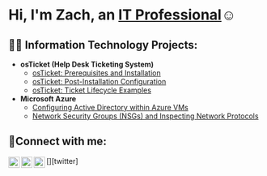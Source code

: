 <h1>Hi, I'm Zach, an <a href=https://www.linkedin.com/in/zach-fields-68a908335?lipi=urn%3Ali%3Apage%3Ad_flagship3_profile_view_base_contact_details%3BFDldzGqFQEmaHTYRW%2FxZUQ%3D%3D>IT Professional</a>☺</h1>

<h2>👨‍💻 Information Technology Projects:</h2>

- <b>osTicket (Help Desk Ticketing System)</b>
  - [osTicket: Prerequisites and Installation](https://github.com/ZachFields05/osticket-prereqs)
  - [osTicket: Post-Installation Configuration](https://github.com/ZachFields05/https-github.com-ZachFields05-post-install-config)
  - [osTicket: Ticket Lifecycle Examples](https://github.com/ZachFields05/ticket-lifecycle)
- <b>Microsoft Azure</b>
  - [Configuring Active Directory within Azure VMs](https://github.com/ZachFields05/Configuring-Active-Directory-within-Azure-VMs/tree/main)
  - [Network Security Groups (NSGs) and Inspecting Network Protocols](https://github.com/ZachFields05/azure-network-protocols)

<h2>🤳Connect with me:</h2>

[<img align="left" alt="Josh | Twitter" width="22px" src="https://cdn.jsdelivr.net/npm/simple-icons@v3/icons/twitter.svg" />][twitter]
[<img align="left" alt="Josh | LinkedIn" width="22px" src="https://cdn.jsdelivr.net/npm/simple-icons@v3/icons/linkedin.svg" />][linkedin]
[<img align="left" alt="Josh | Instagram" width="22px" src="https://cdn.jsdelivr.net/npm/simple-icons@v3/icons/instagram.svg" />][instagram]

[instagram]: https://www.instagram.com/zachrf/
[linkedin]: https://www.linkedin.com/in/zach-fields-68a908335?lipi=urn%3Ali%3Apage%3Ad_flagship3_profile_view_base_contact_details%3BFDldzGqFQEmaHTYRW%2FxZUQ%3D%3D
